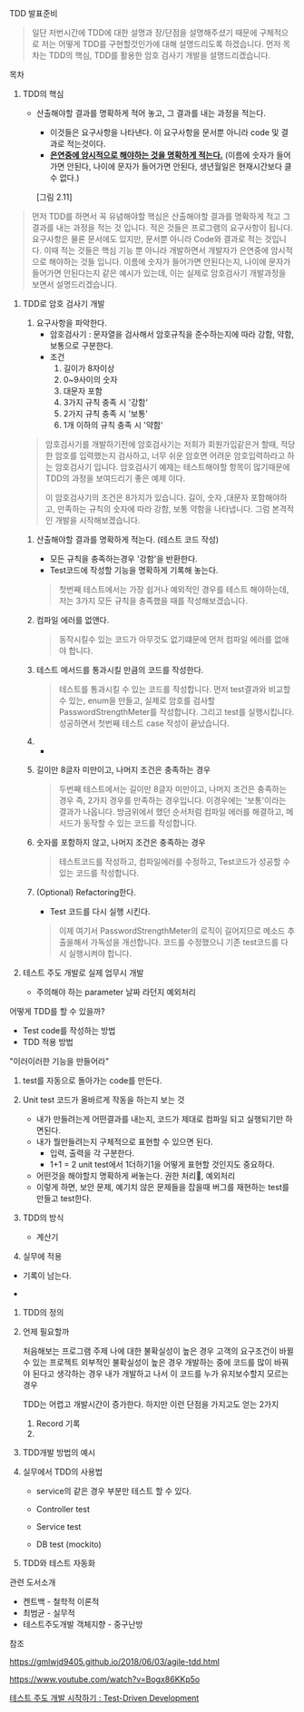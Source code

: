 TDD 발표준비

> 일단 저번시간에 TDD에 대한 설명과 장/단점을 설명해주셨기 때문에 구체적으로 저는 어떻게 TDD를 구현할것인가에 대해 설명드리도록 하겠습니다. 먼저 목차는 TDD의 핵심, TDD를 활용한 암호 검사기 개발을 설명드리겠습니다.

목차

1. TDD의 핵심

   - 산출해야할 결과를 명확하게 적어 놓고, 그 결과를 내는 과정을 적는다. 

     - 이것들은 요구사항을 나타낸다. 이 요구사항을 문서뿐 아니라 code 및 결과로 적는것이다. 
     - **<u>은연중에 암시적으로 해야하는 것을 명확하게 적는다.</u>** (이름에 숫자가 들어가면 안된다, 나이에 문자가 들어가면 안된다, 생년월일은 현재시간보다 클 수 없다.)

     [그림 2.11]

> 먼저 TDD를 하면서 꼭 유념해야할 핵심은 산출해야할 결과를 명확하게 적고 그 결과를 내는 과정을 적는 것 입니다. 적은 것들은 프로그램의 요구사항이 됩니다. 요구사항은 물론 문서에도 있지만, 문서뿐 아니라 Code와 결과로 적는 것입니다. 이때 적는 것들은 핵심 기능 뿐 아니라 개발하면서 개발자가 은연중에 암시적으로 해야하는 것들 입니다. 이름에 숫자가 들어가면 안된다는지, 나이에 문자가 들어가면 안된다는지 같은 예시가 있는데, 이는 실제로 암호검사기 개발과정을 보면서 설명드리겠습니다.

1. TDD로 암호 검사기 개발

   1. 요구사항을 파악한다.
      - 암호검사기 : 문자열을 검사해서 암호규칙을 준수하는지에 따라 강함, 약함, 보통으로 구분한다.
      - 조건
        1. 길이가 8자이상
        2. 0~9사이의 숫자
        3. 대문자 포함
        4. 3가지 규칙 충족 시 '강함'
        5. 2가지 규칙 충족 시 '보통'
        6. 1개 이하의 규칙 충족 시 '약함'

   > 암호검사기를 개발하기전에 암호검사기는 저희가 회원가입같은거 할때, 적당한 암호를 입력했는지 검사하고, 너무 쉬운 암호면 어려운 암호입력하라고 하는 암호검사기 입니다.  암호검사기 예제는 테스트해야할 항목이 많기때문에 TDD의 과정을 보여드리기 좋은 예제 이다.
   >
   > 이 암호검사기의 조건은 8가지가 있습니다. 길이, 숫자 ,대문자 포함해야하고, 만족하는 규칙의 숫자에 따라 강함, 보통 약함을 나타냅니다. 그럼 본격적인 개발을 시작해보겠습니다.

   

   1. 산출해야할 결과를 명확하게 적는다. (테스트 코드 작성)

      - 모든 규칙을 충족하는경우 '강함'을 반환한다.
      - Test코드에 작성할 기능을 명확하게 기록해 놓는다.

      > 첫번째 테스트에서는 가장 쉽거나 예외적인 경우를 테스트 해야하는데, 저는 3가지 모든 규칙을 충족했을 때를 작성해보겠습니다.

      

   2. 컴파일 에러를 없앤다.

      > 동작시킬수 있는 코드가 아무것도 없기떄문에 먼저 컴파일 에러를 없애야 합니다.

      

   3. 테스트 메서드를 통과시킬 만큼의 코드를 작성한다.

      > 테스트를 통과시킬 수 있는 코드를 작성합니다.  먼저 test결과와 비교할 수 있는, enum을 만들고, 실제로 암호를 검사할 PasswordStrengthMeter를 작성합니다. 그리고 test를 실행시킵니다. 성공하면서 첫번째 테스트 case 작성이  끝났습니다.

      

   4. - 

   5. 길이만 8글자 미만이고, 나머지 조건은 충족하는 경우

      > 두번째 테스트에서는 길이만 8글자 미만이고, 나머지 조건은 충족하는 경우 즉, 2가지 경우를 만족하는 경우입니다. 이경우에는 '보통'이라는 결과가 나옵니다. 방금위에서 했던 순서처럼 컴파일 에러를 해결하고, 메서드가 동작할 수 있는 코드를 작성합니다.

      

   6. 숫자를 포함하지 않고, 나머지 조건은 충족하는 경우

      > 테스트코드를 작성하고, 컴파일에러를 수정하고, Test코드가 성공할 수 있는 코드를 작성합니다. 

   

   7. (Optional) Refactoring한다.

      - Test 코드를 다시 실행 시킨다.

      > 이제 여기서 PasswordStrengthMeter의 로직이 길어지므로 메소드 추출을해서 가독성을 개선합니다. 코드를 수정했으니 기존 test코드를 다시 실행시켜야 합니다.

   

   

   

2. 테스트 주도 개발로 실제 업무시 개발

   - 주의해야 하는 parameter 날짜 라던지 예외처리





어떻게 TDD를 할 수 있을까?

- Test code를 작성하는 방법
- TDD 적용 방법

"이러이러한 기능을 만들어라"

1. test를 자동으로 돌아가는 code를 만든다.
2. Unit test 코드가 올바르게 작동을 하는지 보는 것
   - 내가 만들려는게 어떤결과를 내는지, 코드가 제대로 컴파일 되고 실행되기만 하면된다.
   - 내가 뭘만들려는지 구체적으로 표현할 수 있으면 된다.
     - 입력, 출력을 각 구분한다.
     - 1+1 = 2 unit test에서 1더하기1을 어떻게 표현할 것인지도 중요하다.
   - 어떤것을 해야할지 명확하게 써놓는다. 권한 처리, 예외처리
   - 이렇게 하면, 보안 문제, 예기치 않은 문제들을 잡을때 버그를 재현하는 test를 만들고 test한다.



1. TDD의 방식 
   - 계산기
2. 실무에 적용

- 기록이 남는다.

  

- 





1. TDD의 정의

2. 언제 필요할까

   처음해보는 프로그램 주제
   나에 대한 불확실성이 높은 경우
   고객의 요구조건이 바뀔 수 있는 프로젝트
   외부적인 불확실성이 높은 경우
   개발하는 중에 코드를 많이 바꿔야 된다고 생각하는 경우
   내가 개발하고 나서 이 코드를 누가 유지보수할지 모르는 경우

   

   TDD는 어렵고 개발시간이 증가한다. 하지만 이런 단점을 가지고도 얻는 2가지

   1. Record 기록
   2. 

3. TDD개발 방법의 예시

4. 실무에서 TDD의 사용법

   - service의 같은 경우 부분만 테스트 할 수 있다. 

   - Controller test
   - Service test
   - DB test (mockito)

5. TDD와 테스트 자동화

관련 도서소개

- 켄트백 - 철학적 이론적
- 최범균 - 실무적
- 테스트주도개발 객체지향 - 중구난방

참조

https://gmlwjd9405.github.io/2018/06/03/agile-tdd.html

https://www.youtube.com/watch?v=Bogx86KKp5o

[테스트 주도 개발 시작하기 : Test-Driven Development](http://www.yes24.com/Product/Goods/89145195?Acode=101)